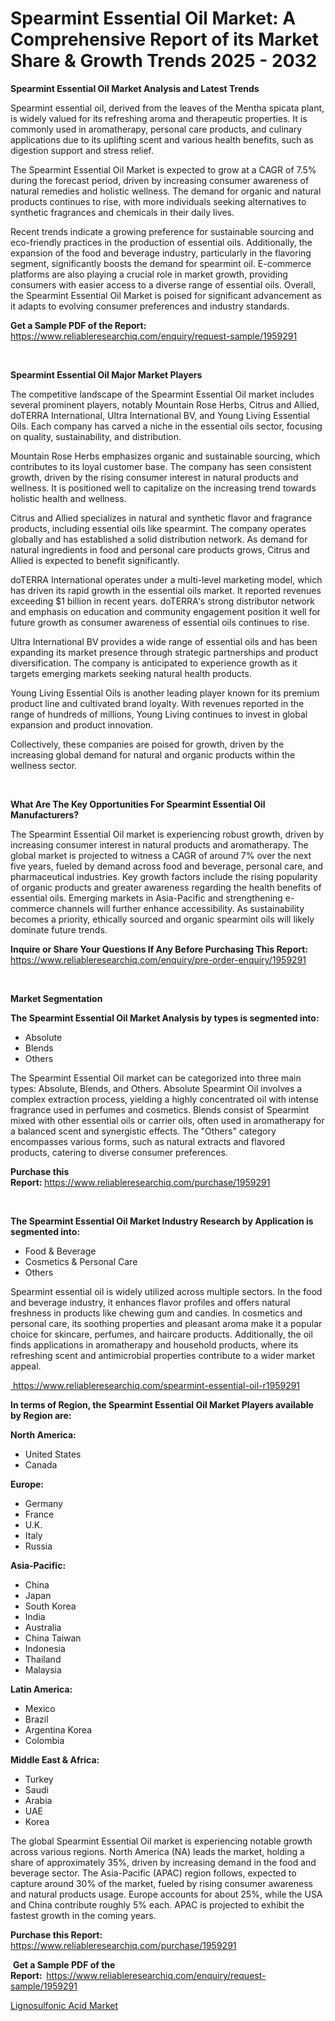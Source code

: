 <p><h1>Spearmint Essential Oil Market: A Comprehensive Report of its Market Share & Growth Trends 2025 - 2032</h1></p><p><strong>Spearmint Essential Oil Market Analysis and Latest Trends</strong></p>
<p><p>Spearmint essential oil, derived from the leaves of the Mentha spicata plant, is widely valued for its refreshing aroma and therapeutic properties. It is commonly used in aromatherapy, personal care products, and culinary applications due to its uplifting scent and various health benefits, such as digestion support and stress relief. </p><p>The Spearmint Essential Oil Market is expected to grow at a CAGR of 7.5% during the forecast period, driven by increasing consumer awareness of natural remedies and holistic wellness. The demand for organic and natural products continues to rise, with more individuals seeking alternatives to synthetic fragrances and chemicals in their daily lives. </p><p>Recent trends indicate a growing preference for sustainable sourcing and eco-friendly practices in the production of essential oils. Additionally, the expansion of the food and beverage industry, particularly in the flavoring segment, significantly boosts the demand for spearmint oil. E-commerce platforms are also playing a crucial role in market growth, providing consumers with easier access to a diverse range of essential oils. Overall, the Spearmint Essential Oil Market is poised for significant advancement as it adapts to evolving consumer preferences and industry standards.</p></p>
<p><strong>Get a Sample PDF of the Report:&nbsp;</strong> <a href="https://www.reliableresearchiq.com/enquiry/request-sample/1959291?utm_campaign=2455&utm_medium=2&utm_source=Github&utm_content=ia&utm_term=01042025&utm_id=spearmint-essential-oil">https://www.reliableresearchiq.com/enquiry/request-sample/1959291</a></p>
<p>&nbsp;</p>
<p><strong>Spearmint Essential Oil Major Market Players</strong></p>
<p><p>The competitive landscape of the Spearmint Essential Oil market includes several prominent players, notably Mountain Rose Herbs, Citrus and Allied, doTERRA International, Ultra International BV, and Young Living Essential Oils. Each company has carved a niche in the essential oils sector, focusing on quality, sustainability, and distribution.</p><p>Mountain Rose Herbs emphasizes organic and sustainable sourcing, which contributes to its loyal customer base. The company has seen consistent growth, driven by the rising consumer interest in natural products and wellness. It is positioned well to capitalize on the increasing trend towards holistic health and wellness.</p><p>Citrus and Allied specializes in natural and synthetic flavor and fragrance products, including essential oils like spearmint. The company operates globally and has established a solid distribution network. As demand for natural ingredients in food and personal care products grows, Citrus and Allied is expected to benefit significantly.</p><p>doTERRA International operates under a multi-level marketing model, which has driven its rapid growth in the essential oils market. It reported revenues exceeding $1 billion in recent years. doTERRA's strong distributor network and emphasis on education and community engagement position it well for future growth as consumer awareness of essential oils continues to rise.</p><p>Ultra International BV provides a wide range of essential oils and has been expanding its market presence through strategic partnerships and product diversification. The company is anticipated to experience growth as it targets emerging markets seeking natural health products.</p><p>Young Living Essential Oils is another leading player known for its premium product line and cultivated brand loyalty. With revenues reported in the range of hundreds of millions, Young Living continues to invest in global expansion and product innovation. </p><p>Collectively, these companies are poised for growth, driven by the increasing global demand for natural and organic products within the wellness sector.</p></p>
<p>&nbsp;</p>
<p><strong>What Are The Key Opportunities For Spearmint Essential Oil Manufacturers?</strong></p>
<p><p>The Spearmint Essential Oil market is experiencing robust growth, driven by increasing consumer interest in natural products and aromatherapy. The global market is projected to witness a CAGR of around 7% over the next five years, fueled by demand across food and beverage, personal care, and pharmaceutical industries. Key growth factors include the rising popularity of organic products and greater awareness regarding the health benefits of essential oils. Emerging markets in Asia-Pacific and strengthening e-commerce channels will further enhance accessibility. As sustainability becomes a priority, ethically sourced and organic spearmint oils will likely dominate future trends.</p></p>
<p><strong>Inquire or Share Your Questions If Any Before Purchasing This Report:</strong> <a href="https://www.reliableresearchiq.com/enquiry/pre-order-enquiry/1959291?utm_campaign=2455&utm_medium=2&utm_source=Github&utm_content=ia&utm_term=01042025&utm_id=spearmint-essential-oil">https://www.reliableresearchiq.com/enquiry/pre-order-enquiry/1959291</a></p>
<p>&nbsp;</p>
<p><strong>Market Segmentation</strong></p>
<p><strong>The Spearmint Essential Oil Market Analysis by types is segmented into:</strong></p>
<p><ul><li>Absolute</li><li>Blends</li><li>Others</li></ul></p>
<p><p>The Spearmint Essential Oil market can be categorized into three main types: Absolute, Blends, and Others. Absolute Spearmint Oil involves a complex extraction process, yielding a highly concentrated oil with intense fragrance used in perfumes and cosmetics. Blends consist of Spearmint mixed with other essential oils or carrier oils, often used in aromatherapy for a balanced scent and synergistic effects. The "Others" category encompasses various forms, such as natural extracts and flavored products, catering to diverse consumer preferences.</p></p>
<p><strong>Purchase this Report:&nbsp;</strong><a href="https://www.reliableresearchiq.com/purchase/1959291?utm_campaign=2455&utm_medium=2&utm_source=Github&utm_content=ia&utm_term=01042025&utm_id=spearmint-essential-oil">https://www.reliableresearchiq.com/purchase/1959291</a></p>
<p>&nbsp;</p>
<p><strong>The Spearmint Essential Oil Market Industry Research by Application is segmented into:</strong></p>
<p><ul><li>Food & Beverage</li><li>Cosmetics & Personal Care</li><li>Others</li></ul></p>
<p><p>Spearmint essential oil is widely utilized across multiple sectors. In the food and beverage industry, it enhances flavor profiles and offers natural freshness in products like chewing gum and candies. In cosmetics and personal care, its soothing properties and pleasant aroma make it a popular choice for skincare, perfumes, and haircare products. Additionally, the oil finds applications in aromatherapy and household products, where its refreshing scent and antimicrobial properties contribute to a wider market appeal.</p></p>
<p><a href="https://www.reliableresearchiq.com/spearmint-essential-oil-r1959291?utm_campaign=2455&utm_medium=2&utm_source=Github&utm_content=ia&utm_term=01042025&utm_id=spearmint-essential-oil">&nbsp;https://www.reliableresearchiq.com/spearmint-essential-oil-r1959291</a></p>
<p><strong>In terms of Region, the Spearmint Essential Oil Market Players available by Region are:</strong></p>
<p>
    <p> <strong> North America: </strong>
        <ul>
            <li>United States</li>
            <li>Canada</li>
        </ul>
        </p> 
    <p> <strong> Europe: </strong>
        <ul>
            <li>Germany</li>
            <li>France</li>
            <li>U.K.</li>
            <li>Italy</li>
            <li>Russia</li>
        </ul>
        </p> 
    <p> <strong> Asia-Pacific: </strong>
        <ul>
            <li>China</li>
            <li>Japan</li>
            <li>South Korea</li>
            <li>India</li>
            <li>Australia</li>
            <li>China Taiwan</li>
            <li>Indonesia</li>
            <li>Thailand</li>
            <li>Malaysia</li>
        </ul>
        </p> 
    <p> <strong> Latin America: </strong>
        <ul>
            <li>Mexico</li>
            <li>Brazil</li>
            <li>Argentina Korea</li>
            <li>Colombia</li>
        </ul>
        </p> 
    <p> <strong> Middle East & Africa: </strong>
        <ul>
            <li>Turkey</li>
            <li>Saudi</li>
            <li>Arabia</li>
            <li>UAE</li>
            <li>Korea</li>
        </ul>
    </p>
    </p>
<p><p>The global Spearmint Essential Oil market is experiencing notable growth across various regions. North America (NA) leads the market, holding a share of approximately 35%, driven by increasing demand in the food and beverage sector. The Asia-Pacific (APAC) region follows, expected to capture around 30% of the market, fueled by rising consumer awareness and natural products usage. Europe accounts for about 25%, while the USA and China contribute roughly 5% each. APAC is projected to exhibit the fastest growth in the coming years.</p></p>
<p><strong>Purchase this Report: </strong><a href="https://www.reliableresearchiq.com/purchase/1959291?utm_campaign=2455&utm_medium=2&utm_source=Github&utm_content=ia&utm_term=01042025&utm_id=spearmint-essential-oil">https://www.reliableresearchiq.com/purchase/1959291</a></p>
<p>&nbsp;<strong>Get a Sample PDF of the Report:&nbsp;&nbsp;</strong><a href="https://www.reliableresearchiq.com/enquiry/request-sample/1959291?utm_campaign=2455&utm_medium=2&utm_source=Github&utm_content=ia&utm_term=01042025&utm_id=spearmint-essential-oil">https://www.reliableresearchiq.com/enquiry/request-sample/1959291</a></p>
<p><strong></strong></p>
<p><p><a href="https://github.com/damjiederyd/Market-Research-Report-List-1/blob/main/lignosulfonic-acid-market.md?utm_campaign=2455&utm_medium=2&utm_source=Github&utm_content=ia&utm_term=01042025&utm_id=spearmint-essential-oil">Lignosulfonic Acid Market</a></p></p>